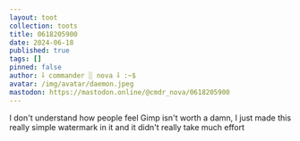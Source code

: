```yaml
---
layout: toot
collection: toots
title: 0618205900
date: 2024-06-18
published: true
tags: []
pinned: false
author: ⸸ commander ░ nova ⸸ :~$
avatar: /img/avatar/daemon.jpeg
mastodon: https://mastodon.online/@cmdr_nova/0618205900
---
```


I don't understand how people feel Gimp isn't worth a damn, I just made this really simple watermark in it and it didn't really take much effort
